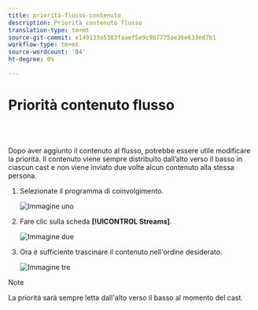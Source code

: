 ```yaml
---
title: priorità-flusso-contenuto
description: Priorità contenuto flusso
translation-type: tm+mt
source-git-commit: e149133a5383faaef5e9c9b7775ae36e633ed7b1
workflow-type: tm+mt
source-wordcount: '84'
ht-degree: 0%

---
```



# Priorità contenuto flusso

<br> 

Dopo aver aggiunto il contenuto al flusso, potrebbe essere utile modificare la priorità. Il contenuto viene sempre distribuito dall’alto verso il basso in ciascun cast e non viene inviato due volte alcun contenuto alla stessa persona.

1. Selezionate il programma di coinvolgimento.

   ![Immagine uno](/help/sky/assets/engagement-programs/prioritize-stream-content/prioritize-stream-content-1.png)

1. Fare clic sulla scheda **[!UICONTROL Streams]**.

   ![Immagine due](/help/sky/assets/engagement-programs/prioritize-stream-content/prioritize-stream-content-2.png)

1. Ora è sufficiente trascinare il contenuto nell&#39;ordine desiderato.

   ![Immagine tre](/help/sky/assets/engagement-programs/prioritize-stream-content/prioritize-stream-content-3.png)

>[!NOTE]
>
>La priorità sarà sempre letta dall&#39;alto verso il basso al momento del cast.
